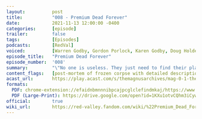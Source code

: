 ```yaml
---
layout:          post
title:           "008 - Premium Dead Forever"
date:            2021-11-13 12:00:00 -0400
categories:      [episode]
trailer:         false
tags:            [Episodes]
podcasts:        [RedVal]
voiced:          [Warren Godby, Gordon Porlock, Karen Godby, Doug Holder, Switchboard 1, Tracy, Switchboard 2, Bio Science, Jenni, Voicemail]
episode_title:   "Premium Dead Forever"
episode_number:  '008'
summary:         "\"No one is useless. They just need to find their place."
content_flags:   [post-mortem of frozen corpse with detailed description of damaged and decayed body parts, sawing of cadaver’s skull, removal and dissection of human brain, threat to injure/kill with deadly weapon, intimidation/bullying, explicit language]
acast_url:       https://play.acast.com/s/themagnusarchives/mag-0-1-the-magnus-archives-seed
formats: 
  PDF: chrome-extension://efaidnbmnnnibpcajpcglclefindmkaj/https://www.redvalleypod.com/uploads/1/3/0/2/130220429/rv_s02e02_-_transcript.pdf
  PDF (Large-Print): https://drive.google.com/open?id=1KXu1otvCQhm3iCywMoCS7nKVz0ZS-yZx
official:        true
wiki_url:        https://red-valley.fandom.com/wiki/%22Premium_Dead_Forever%22
---
```

